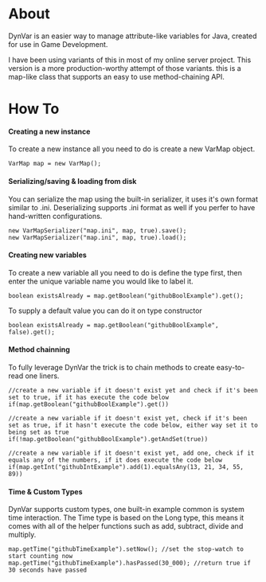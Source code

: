 # About
DynVar is an easier way to manage attribute-like variables for Java, created for use in Game Development.

I have been using variants of this in most of my online server project. This version is a more production-worthy attempt of those variants. this is a map-like class that supports an easy to use method-chaining API.

# How To
#### Creating a new instance
To create a new instance all you need to do is create a new VarMap object.
```
VarMap map = new VarMap();
```
#### Serializing/saving & loading from disk
You can serialize the map using the built-in serializer, it uses it's own format similar to .ini.
Deserializing supports .ini format as well if you perfer to have hand-written configurations.
```
new VarMapSerializer("map.ini", map, true).save();
new VarMapSerializer("map.ini", map, true).load();
```
#### Creating new variables
To create a new variable all you need to do is define the type first, then enter the unique variable name you would like to label it.
```
boolean existsAlready = map.getBoolean("githubBoolExample").get();
```
To supply a default value you can do it on type constructor
```
boolean existsAlready = map.getBoolean("githubBoolExample", false).get();
```
#### Method chainning
To fully leverage DynVar the trick is to chain methods to create easy-to-read one liners.
```
//create a new variable if it doesn't exist yet and check if it's been set to true, if it has execute the code below
if(map.getBoolean("githubBoolExample").get())
```
```
//create a new variable if it doesn't exist yet, check if it's been set as true, if it hasn't execute the code below, either way set it to being set as true
if(!map.getBoolean("githubBoolExample").getAndSet(true))
```
```
//create a new variable if it doesn't exist yet, add one, check if it equals any of the numbers, if it does execute the code below
if(map.getInt("githubIntExample").add(1).equalsAny(13, 21, 34, 55, 89))
```
#### Time & Custom Types
DynVar supports custom types, one built-in example common is system time interaction. The Time type is based on the Long type, this means it comes with all of the helper functions such as add, subtract, divide and multiply.
```
map.getTime("githubTimeExample").setNow(); //set the stop-watch to start counting now
map.getTime("githubTimeExample").hasPassed(30_000); //return true if 30 seconds have passed
```
